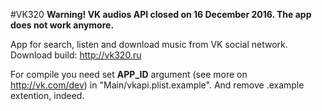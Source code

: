 #VK320
__Warning! VK audios API closed on 16 December 2016. The app does not work anymore.__

App for search, listen and download music from VK social network. Download build: http://vk320.ru

For compile you need set **APP_ID** argument (see more on http://vk.com/dev) in "Main/vkapi.plist.example". And remove .example extention, indeed.
